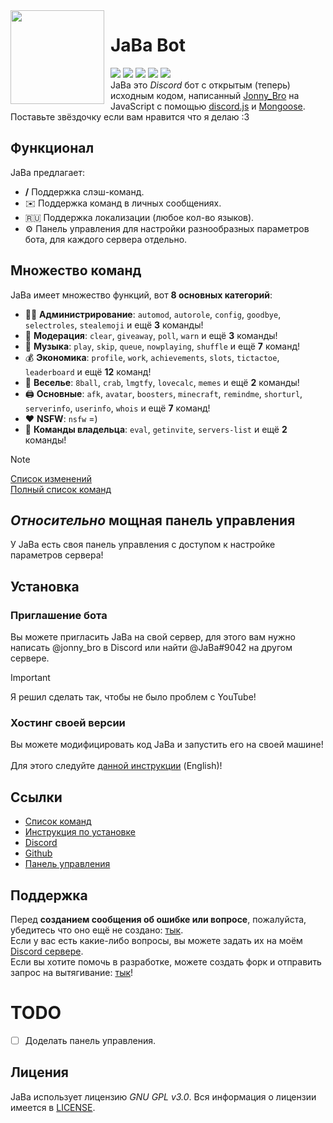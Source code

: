 <img width="150" height="150" align="left" style="float: left; margin: 0 10px 0 0;" src="https://cdn.discordapp.com/attachments/1005529755296206940/1090005990717534269/af98d49ebc9bf28b40b45ed5a0a623b4.webp">

# JaBa Bot

[![](https://img.shields.io/discord/892727526911258654?logo=discord&&colorB=00BFFF&label=%D0%9A%D0%BE%D0%BF%D0%B8%D0%BF%D0%B0%D1%81%D1%82%D0%B5%D1%80%D1%8B&style=flat-square)](https://discord.gg/Ptkj2n9nzZ)
[![](https://img.shields.io/discord/568120814776614924.svg?logo=discord&colorB=00BFFF&label=Atlanta%20Emojis)](https://discord.gg/NPkySYKMkN)
[![](https://img.shields.io/badge/discord.js-v14.11.0-blue.svg?logo=npm)](https://github.com/discordjs/discord.js)
[![](https://www.codefactor.io/repository/github/JonnyBro/JaBa/badge)](https://www.codefactor.io/repository/github/JonnyBro/JaBa)
[![](https://img.shields.io/github/license/JonnyBro/JaBa?label=%D0%9B%D0%B8%D1%86%D0%B5%D0%BD%D0%B7%D0%B8%D1%8F%20&style=flat-square)](https://github.com/JonnyBro/JaBa/blob/main/LICENSE)<br>
JaBa это *Discord* бот с открытым (теперь) исходным кодом, написанный [Jonny_Bro](https://github.com/JonnyBro) на JavaScript с помощью [discord.js](https://github.com/discordjs/discord.js) и [Mongoose](https://mongoosejs.com). Поставьте звёздочку если вам нравится что я делаю :3

## Функционал

JaBa предлагает:

* **/** Поддержка слэш-команд.
* ✉️ Поддержка команд в личных сообщениях.
* 🇷🇺 Поддержка локализации (любое кол-во языков).
* ⚙️ Панель управления для настройки разнообразных параметров бота, для каждого сервера отдельно.<br>

## Множество команд

JaBa имеет множество функций, вот **8 основных категорий**:

* 👩‍💼 **Администрирование**: `automod`, `autorole`, `config`, `goodbye`, `selectroles`, `stealemoji` и ещё **3** команды!
* 🚓 **Модерация**: `clear`, `giveaway`, `poll`, `warn` и ещё **3** команды!
* 🎵 **Музыка**: `play`, `skip`, `queue`, `nowplaying`, `shuffle` и ещё **7** команд!
* 💰 **Экономика**: `profile`, `work`, `achievements`, `slots`, `tictactoe`, `leaderboard` и ещё **12** команд!
* 👻 **Веселье**: `8ball`, `crab`, `lmgtfy`, `lovecalc`, `memes` и ещё **2** команды!
* 🖨️ **Основные**: `afk`, `avatar`, `boosters`, `minecraft`, `remindme`, `shorturl`, `serverinfo`, `userinfo`, `whois` и ещё **7** команд!
* ❤ **NSFW**: `nsfw` =)
* 👑 **Команды владельца**: `eval`, `getinvite`, `servers-list` и ещё **2** команды!

> [!NOTE]
> [Список изменений](/dashboard/docs/updates.md)\
> [Полный список команд](http://jababot.ru:8080/commands)

## *Относительно* мощная панель управления

У JaBa есть своя панель управления с доступом к настройке параметров сервера!
<!-- <img align="left" style="float: centrer; margin: 0 10px 0 0;" src="https://example.com" height="200" width="350"/>
<img align="center" style="float: left; margin: 0 10px 0 0;" src="https://example.com" height="200" width="350"/>
<img align="center" style="float: centrer; margin: 0 10px 0 0;" src="https://example.com" height="200" width="350"/> -->

## Установка

### Приглашение бота

Вы можете пригласить JaBa на свой сервер, для этого вам нужно написать @jonny_bro в Discord или найти @JaBa#9042 на другом сервере.
> [!IMPORTANT]
> Я решил сделать так, чтобы не было проблем с YouTube!

### Хостинг своей версии

Вы можете модифицировать код JaBa и запустить его на своей машине!\
\
Для этого следуйте [данной инструкции](https://github.com/JonnyBro/JaBa/wiki/Self-Hosting) (English)!

## Ссылки

* [Список команд](http://jababot.ru:8080/commands)
* [Инструкция по установке](https://github.com/JonnyBro/JaBa/wiki/Установка-JaBa-на-своей-машине)
* [Discord](https://discord.gg/Ptkj2n9nzZ)
* [Github](https://github.com/JonnyBro/JaBa/)
* [Панель управления](http://jababot.ru)

## Поддержка

Перед **созданием сообщения об ошибке или вопросе**, пожалуйста, убедитесь что оно ещё не создано: [тык](/issues).\
Если у вас есть какие-либо вопросы, вы можете задать их на моём [Discord сервере](https://discord.gg/NPkySYKMkN).\
Если вы хотите помочь в разработке, можете создать форк и отправить запрос на вытягивание: [тык](/pulls)!

# TODO

* [ ] Доделать панель управления.

## Лицения

JaBa использует лицензию *GNU GPL v3.0*. Вся информация о лицензии имеется в [LICENSE](LICENSE).
